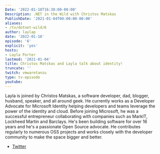 ```yaml
---
Date: '2022-01-18T16:30:00-00:00'
Description: .NET in the Wild with Christos Matskas
PublishDate: '2021-01-04T00:00:00-00:00'
aliases:
- /tv/dotnet-wild/6
author: laylap
date: '2022-01-18'
episode: '6'
explicit: 'yes'
hosts:
- Layla Porter
lastmod: '2021-01-04'
title: Christos Matskas and Layla talk about identity!
truncate: ''
twitch: vmwaretanzu
type: tv-episode
youtube: 
---
```


Layla is joined by Christos Matskas, a software developer, dad, blogger, husband, speaker, and all around geek. He currently works as a Developer Advocate for Microsoft Identity helping developers and teams leverage the power of the identity and cloud. Before joining Microsoft, he was a successful entrepreneur collaborating with companies such as MarkIT, Lockheed Martin and Barclays. He's been building software for over 16 years and he's a passionate Open Source advocate. He contributes regularly to numerous OSS projects and works closely with the developer community to make the space bigger and better.

- [Twitter](https://twitter.com/christosmatskas)